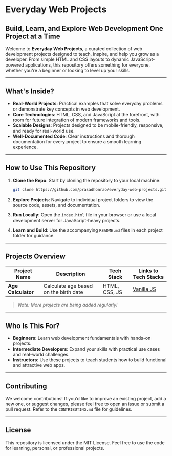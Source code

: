 # Everyday Web Projects

## **Build, Learn, and Explore Web Development One Project at a Time**

Welcome to **Everyday Web Projects**, a curated collection of web development projects designed to teach, inspire, and help you grow as a developer. From simple HTML and CSS layouts to dynamic JavaScript-powered applications, this repository offers something for everyone, whether you're a beginner or looking to level up your skills.

---

## **What's Inside?**

- **Real-World Projects**: Practical examples that solve everyday problems or demonstrate key concepts in web development.
- **Core Technologies**: HTML, CSS, and JavaScript at the forefront, with room for future integration of modern frameworks and tools.
- **Scalable Designs**: Projects designed to be mobile-friendly, responsive, and ready for real-world use.
- **Well-Documented Code**: Clear instructions and thorough documentation for every project to ensure a smooth learning experience.

---

## **How to Use This Repository**

1. **Clone the Repo**: Start by cloning the repository to your local machine:

   ```bash
   git clone https://github.com/prasadhonrao/everyday-web-projects.git
   ```

2. **Explore Projects**: Navigate to individual project folders to view the source code, assets, and documentation.
3. **Run Locally**: Open the `index.html` file in your browser or use a local development server for JavaScript-heavy projects.
4. **Learn and Build**: Use the accompanying `README.md` files in each project folder for guidance.

---

## **Projects Overview**

| Project Name       | Description                           | Tech Stack    | Links to Tech Stacks                  |
| ------------------ | ------------------------------------- | ------------- | ------------------------------------- |
| **Age Calculator** | Calculate age based on the birth date | HTML, CSS, JS | [Vanilla JS](age-calculator/vanilla/) |

> _Note: More projects are being added regularly!_

---

## **Who Is This For?**

- **Beginners**: Learn web development fundamentals with hands-on projects.
- **Intermediate Developers**: Expand your skills with practical use cases and real-world challenges.
- **Instructors**: Use these projects to teach students how to build functional and attractive web apps.

---

## **Contributing**

We welcome contributions! If you’d like to improve an existing project, add a new one, or suggest changes, please feel free to open an issue or submit a pull request. Refer to the `CONTRIBUTING.md` file for guidelines.

---

## **License**

This repository is licensed under the MIT License. Feel free to use the code for learning, personal, or professional projects.
